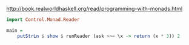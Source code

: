 
http://book.realworldhaskell.org/read/programming-with-monads.html

```Haskell
import Control.Monad.Reader

main =
	putStrLn $ show $ runReader (ask >>= \x -> return (x * 3)) 2
```

